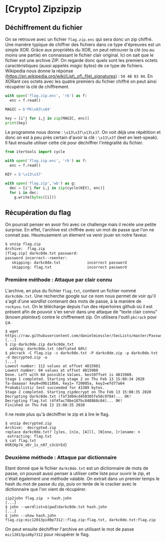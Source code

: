 # [Crypto] Zipzipzip 

## Déchiffrement du fichier
On se retrouve avec un fichier `flag.zip.enc` qui sera donc un zip chiffré. Une manière typique de chiffrer des fichiers dans ce type d'épreuves est un simple XOR. Grâce aux propriétés du XOR, on peut retrouver la clé (ou au moins une partie) en connaissant le fichier clair original. Ici on sait que le fichier est une archive ZIP. On regarde donc quels sont les premiers octets caractéristiques (aussi appelés *magic bytes*) de ce type de fichiers. Wikipedia nous donne la réponse (https://en.wikipedia.org/wiki/List\_of\_file\_signatures) : `50 4B 03 04`. En XORant ces octets avec les quatre premiers du fichier chiffré on peut ainsi récupérer la clé de chiffrement.

```python
with open('flag.zip.enc', 'rb') as f:
  enc = f.read()

MAGIC = b'PK\x03\x04'

key = [i^j for i,j in zip(MAGIC, enc)]
print(key)
```

Le programme nous donne : `\x13\x37\x13\x37`. On voit déjà une répétition et donc on est à peu près certain d'avoir la clé : `\x13\x37` (leet en leet-speak).
Il faut ensuite utiliser cette clé pour déchiffrer l'intégralité du fichier.

```python
from itertools import cycle

with open('flag.zip.enc', 'rb') as f:
  enc = f.read()

KEY = b'\x13\x37'

with open('flag.zip','wb') as g:
  dec = [i^j for i,j in zip(cycle(KEY), enc)]
  for i in dec:
    g.write(bytes([i]))
```


## Récupération du flag
On pourrait penser en avoir fini avec ce challenge mais il recèle une petite surprise. En effet, l'archive est chiffrée avec un mot de passe que l'on ne connait pas. Heureusement un élement va venir jouer en notre faveur.

```bash
$ unzip flag.zip
Archive:  flag.zip
[flag.zip] darkc0de.txt password: 
password incorrect--reenter: 
   skipping: darkc0de.txt            incorrect password
   skipping: flag.txt                incorrect password
```


### Première méthode : Attaque par clair connu
L'archive, en plus du fichier `flag.txt`, contient un fichier nommé `darkc0de.txt`. Une recherche google sur ce nom nous permet de voir qu'il s'agit d'une *wordlist* contenant des mots de passe, à la manière de `rockyou.txt`. On le télécharge depuis l'un des répertoires github où il est présent afin de pouvoir s'en servir dans une attaque de "texte clair connu" (*known plaintext*) contre le chiffrement zip. On utilisera l'outil `pkcrack` pour ça.

```
$ wget https://raw.githubusercontent.com/danielmiessler/SecLists/master/Passwords/darkc0de.txt
[...]
$ zip darkc0de.zip darkc0de.txt 
  adding: darkc0de.txt (deflated 68%)
$ pkcrack -C flag.zip -c darkc0de.txt -P darkc0de.zip -p darkc0de.txt -d decrypted.zip -a
[...]
Lowest number: 112 values at offset 4815981
Lowest number: 84 values at offset 4815980
Done. Left with 84 possible Values. bestOffset is 4815980.
Stage 1 completed. Starting stage 2 on Thu Feb 13 15:08:34 2020
Ta-daaaaa! key0=d9b118b6, key1= f20085a, key2=efd77a64
Probabilistic test succeeded for 41389 bytes.
Stage 2 completed. Starting zipdecrypt on Thu Feb 13 15:08:35 2020
Decrypting darkc0de.txt (faf3d04cd450305fe58c9704)... OK!
Decrypting flag.txt (4f4fac78be187bc848868c04)... OK!
Finished on Thu Feb 13 15:08:35 2020
```

Il ne reste plus qu'à déchiffrer le zip et à lire le flag.

```
$ unzip decrypted.zip 
Archive:  decrypted.zip
replace darkc0de.txt? [y]es, [n]o, [A]ll, [N]one, [r]ename: n
 extracting: flag.txt 
$ cat flag.txt
HSR{Kp74_x0r_1s_n07_s3cUrEd} 
```

### Deuxième méthode : Attaque par dictionnaire
Etant donné que le fichier `darkc0de.txt` est un dictionnaire de mots de passe, on pouvait aussi penser à utiliser cette liste pour ouvrir le zip, et c'était également une méthode valable. On extrait dans un premier temps le hash du mot de passe du zip, puis on tente de le cracker avec le dictionnaire que l'on vient de récupérer.

```
zip2john flag.zip  > hash.john 
[...]
$ john --wordlist=$(pwd)darkc0de.txt hash.john
[...]
$ john --show hash.john                                                                
flag.zip:mic12013pid0p7312::flag.zip:flag.txt, darkc0de.txt:flag.zip
```

On peut ensuite déchiffrer l'archive en utilisant le mot de passe `mic12013pid0p7312` pour récupérer le flag.
